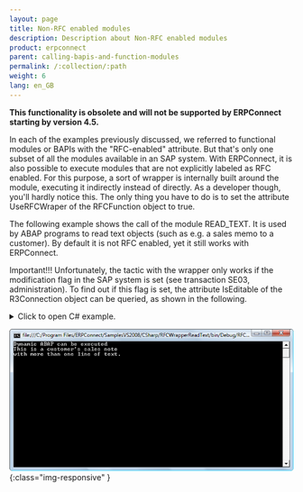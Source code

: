 ```yaml
---
layout: page
title: Non-RFC enabled modules
description: Description about Non-RFC enabled modules
product: erpconnect
parent: calling-bapis-and-function-modules
permalink: /:collection/:path
weight: 6
lang: en_GB
---
```


**This functionality is obsolete and will not be supported by ERPConnect starting by version 4.5.**

In each of the examples previously discussed, we referred to functional modules or BAPIs with the "RFC-enabled" attribute. But that's only one subset of all the modules available in an SAP system. With ERPConnect, it is also possible to execute modules that are not explicitly labeled as RFC enabled. For this purpose, a sort of wrapper is internally built around the module, executing it indirectly instead of directly. As a developer though, you'll hardly notice this. The only thing you have to do is to set the attribute UseRFCWraper of the RFCFunction object to true.

The following example shows the call of the module READ_TEXT. It is used by ABAP programs to read text objects (such as e.g. a sales memo to a customer). By default it is not RFC enabled, yet it still works with ERPConnect.

Important!!! Unfortunately, the tactic with the wrapper only works if the modification flag in the SAP system is set (see transaction SE03, administration). To find out if this flag is set, the attribute IsEditable of the R3Connection object can be queried, as shown in the following.


<details>
<summary>Click to open C# example.</summary>
{% highlight csharp %}
static void Main(string[] args)
{
    using(R3Connection con = new R3Connection("hamlet",11,"RFCTestUser","pass01","EN","800"))
    {
        con.Open();
           
        // check if system is editable
        if (con.IsSystemEditable())
            Console.WriteLine("Dynamic ABAP can be executed");
        else
            Console.WriteLine("Sorry, it is forbidden " +
                "to execute dynamic ABAP.");
           
        // Create function object an fill parameters
        RFCFunction readtext = con.CreateFunction("READ_TEXT");
        readtext.Exports["CLIENT"].ParamValue = "800";
        readtext.Exports["ID"].ParamValue = "0001";
        readtext.Exports["LANGUAGE"].ParamValue = "EN";
        readtext.Exports["NAME"].ParamValue = "0000006001";
        readtext.Exports["OBJECT"].ParamValue = "KNA1";
           
        // enable RFC wrapper
        readtext.UseRFCWrapper = true;
           
        readtext.Execute();
           
        // process result lines
        foreach(RFCStructure line in readtext.Tables["LINES"].Rows)
        Console.WriteLine(line["TDLINE"].ToString());
        Console.ReadLine();
    }
}
{% endhighlight %}
</details>

![Dynamic-Abap](/img/content/Dynamic-Abap.png){:class="img-responsive" } 
